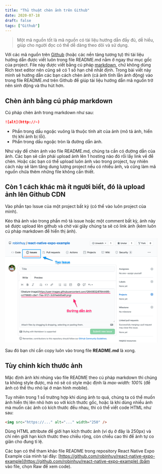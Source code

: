```yaml
---
title: "Thủ thuật chèn ảnh trên Github"
date: 2020-07-18
draft: false
tags: ["Github"]
---
```


> Một mã nguồn tốt là mã nguồn có tài liệu hướng dẫn đầy đủ, dễ hiểu, giúp cho người đọc có thể dễ dàng theo dõi và sử dụng.

Với các mã nguồn trên [Github](https://github.com/) (hoặc các nền tảng tương tự) thì tài liệu hướng dẫn được viết luôn trong file README.md nằm ở ngay thư mục gốc của project. File này được viết bằng cú pháp [markdown](https://en.wikipedia.org/wiki/Markdown#:~:text=Markdown%20is%20a%20lightweight%20markup,using%20a%20plain%20text%20editor.), chứ không dùng Rich text editor nên cũng sẽ có 1 số hạn chế nhất định. Trong bài viết này mình sẽ hướng dẫn các bạn cách chèn ảnh (cả ảnh tĩnh lẫn ảnh động) vào trong file README.md trên Github để giúp tài liệu hướng dẫn mã nguồn trở nên sinh động và thu hút hơn.

## Chèn ảnh bằng cú pháp markdown

Cú pháp chèn ảnh trong markdown như sau:

```markdown
![alt](http://~)
```

- Phần trong dấu ngoặc vuông là thuộc tính alt của ảnh (mô tả ảnh, hiển thị khi ảnh bị lỗi).
- Phần trong dấu ngoặc tròn là đường dẫn ảnh.

Như vậy để chèn ảnh vào file README.md, chúng ta cần có đường dẫn của ảnh. Các bạn sẽ cần phải upload ảnh lên 1 hosting nào đó rồi lấy link về để chèn. Hoặc các bạn có thể upload luôn ảnh vào trong project, tuy nhiên cách này sẽ làm tăng dung lượng project nếu có nhiều ảnh, và cũng làm mã nguồn chứa thêm những file không cần thiết.

## Còn 1 cách khác mà ít người biết, đó là upload ảnh lên Github CDN

Vào phần tạo Issue của một project bất kỳ (có thể vào luôn project của mình).

Kéo thả ảnh vào trong phần mô tả issue hoặc một comment bất kỳ, ảnh này sẽ được upload lên github và chờ vài giây chúng ta sẽ có link ảnh (kèm luôn cú pháp markdown để hiển thị ảnh).

![Github React Native Expo](/images/insert-image-github-issues.png)

Sau đó bạn chỉ cần copy luôn vào trong file **README.md** là xong.

## Tùy chỉnh kích thước ảnh

Mặc định ảnh khi nhúng vào file README theo cú pháp markdown thì chúng ta không style được, mà nó sẽ có style mặc định là _max-width: 100%_ (để ảnh có thể thu nhỏ lại ở màn hình mobile).

Tuy nhiên trong 1 số trường hợp khi dùng ảnh to quá, chúng ta có thể muốn ảnh hiển thị lên nhỏ hơn so với kích thước gốc, hoặc là khi dùng nhiều ảnh mà muốn các ảnh có kích thước đều nhau, thì có thể viết code HTML như sau:

```html
<img src="https://..." alt="..." width="250" />
```

Dùng HTML attribute để giới hạn kích thước ảnh (ví dụ ở đây là 250px) và chỉ nên giới hạn kích thước theo chiều rộng, còn chiều cao thì để ảnh tự co giãn cho đung tỉ lệ.

Các bạn có thể tham khảo file README trong repository React Native Expo Example của mình tại đây: [https://github.com/robinhuy/react-native-expo-example](https://github.com/robinhuy/react-native-expo-example) (bấm vào file, chọn Raw để xem code).
